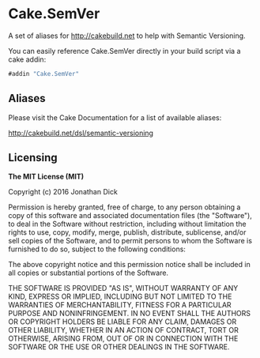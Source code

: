 # Cake.SemVer
A set of aliases for http://cakebuild.net to help with Semantic Versioning.


You can easily reference Cake.SemVer directly in your build script via a cake addin:

```csharp
#addin "Cake.SemVer"
```

## Aliases

Please visit the Cake Documentation for a list of available aliases:

http://cakebuild.net/dsl/semantic-versioning


## Licensing
**The MIT License (MIT)**

Copyright (c) 2016 Jonathan Dick

Permission is hereby granted, free of charge, to any person obtaining a copy of this software and associated documentation files (the "Software"), to deal in the Software without restriction, including without limitation the rights to use, copy, modify, merge, publish, distribute, sublicense, and/or sell copies of the Software, and to permit persons to whom the Software is furnished to do so, subject to the following conditions:

The above copyright notice and this permission notice shall be included in all copies or substantial portions of the Software.

THE SOFTWARE IS PROVIDED "AS IS", WITHOUT WARRANTY OF ANY KIND, EXPRESS OR IMPLIED, INCLUDING BUT NOT LIMITED TO THE WARRANTIES OF MERCHANTABILITY, FITNESS FOR A PARTICULAR PURPOSE AND NONINFRINGEMENT. IN NO EVENT SHALL THE AUTHORS OR COPYRIGHT HOLDERS BE LIABLE FOR ANY CLAIM, DAMAGES OR OTHER LIABILITY, WHETHER IN AN ACTION OF CONTRACT, TORT OR OTHERWISE, ARISING FROM, OUT OF OR IN CONNECTION WITH THE SOFTWARE OR THE USE OR OTHER DEALINGS IN THE SOFTWARE.
